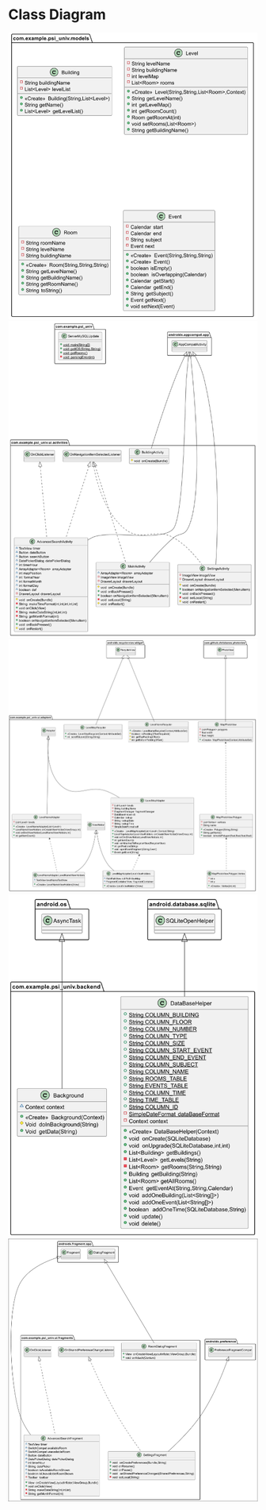 # Class Diagram

![](documents/SVG/diagram_models.svg)
![](documents/SVG/diagram_activities.svg)
![](documents/SVG/diagram_adapters.svg)
![](documents/SVG/diagram_backend.svg)
![](documents/SVG/diagram_fragments.svg)
